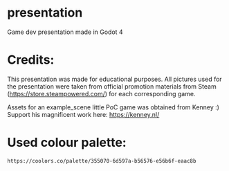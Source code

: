 # presentation
Game dev presentation made in Godot 4

# Credits:
This presentation was made for educational purposes. All pictures used for the presentation
were taken from official promotion materials from Steam (https://store.steampowered.com/) for
each corresponding game.

Assets for an example_scene little PoC game was obtained from Kenney :)
Support his magnificent work here: https://kenney.nl/

# Used colour palette:
	https://coolors.co/palette/355070-6d597a-b56576-e56b6f-eaac8b
